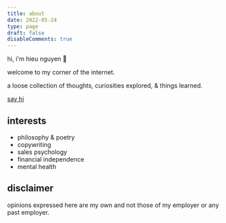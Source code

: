 ```yaml
---
title: about
date: 2022-05-24
type: page
draft: false
disableComments: true
---
```


hi, i'm hieu nguyen 🌻 

welcome to my corner of the internet. 

a loose collection of thoughts, curiosities explored, & things learned.

[say hi](https://www.linkedin.com/in/hieu6/)

## interests

- philosophy & poetry
- copywriting
- sales psychology
- financial independence
- mental health

## disclaimer
opinions expressed here are my own and not those of my employer or any past employer.
